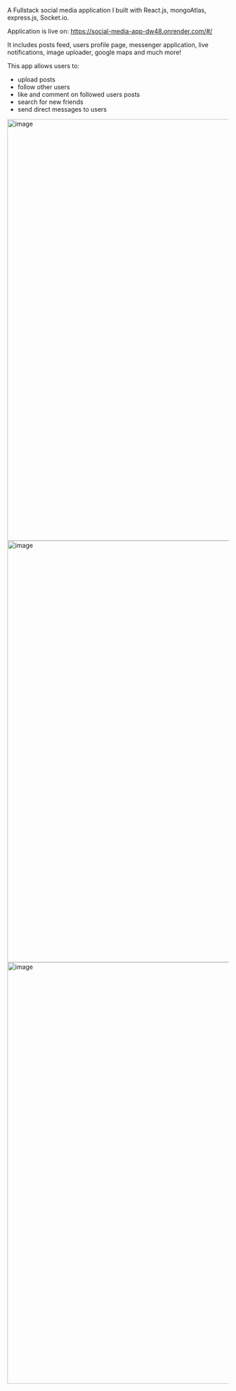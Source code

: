 A Fullstack social media application I built with React.js, mongoAtlas, express.js, Socket.io.

Application is live on: https://social-media-app-dw48.onrender.com/#/

It includes posts feed, users profile page, messenger application, live notifications, image uploader, google maps and much more!

This app allows users to:
- upload posts
- follow other users
- like and comment on followed users posts
- search for new friends
- send direct messages to users


<img width="960" alt="image" src="https://user-images.githubusercontent.com/114099366/226100693-3bbbec9f-0600-4566-819e-dfbc30229099.png">

<img width="960" alt="image" src="https://user-images.githubusercontent.com/114099366/226100740-8d6fca7b-faa0-4559-a395-ed1b1309c3a8.png">

<img width="960" alt="image" src="https://user-images.githubusercontent.com/114099366/226100823-f6a17809-8edb-4479-b7b4-b627d7b9195c.png">




